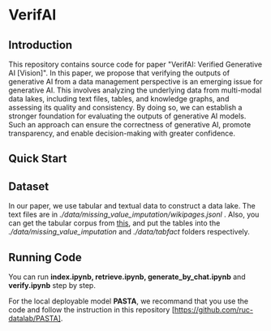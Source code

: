 # VerifAI #

## Introduction ##
This repository contains source code for paper "VerifAI: Verified Generative AI [Vision]". In this paper, we propose that verifying the outputs of generative AI from a data management perspective is an emerging issue for generative AI. This involves analyzing the underlying data from multi-modal data lakes, including text files, tables, and knowledge graphs, and assessing its quality and consistency. By doing so, we can establish a stronger foundation for evaluating the outputs of generative AI models. Such an approach can ensure the correctness of generative AI, promote transparency, and enable decision-making with greater confidence.

## Quick Start ##

## Dataset ##
In our paper, we use tabular and textual data to construct a data lake.  The text files are in *./data/missing_value_imputation/wikipages.jsonl* . Also, you can get the tabular corpus from [this](https://drive.google.com/file/d/1-BPOYgC9sDIJ2c5GBj2qprisGuF__TDr/view?usp=share_link), and put the tables into the *./data/missing_value_imputation* and *./data/tabfact* folders respectively.

## Running Code ##
You can run **index.ipynb, retrieve.ipynb, generate_by_chat.ipynb** and **verify.ipynb** step by step.

For the local deployable model **PASTA**, we recommand that you use the code and follow the instruction in this repository [https://github.com/ruc-datalab/PASTA].

